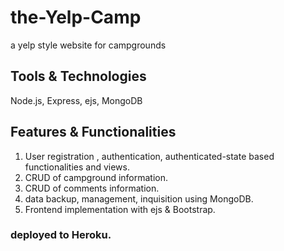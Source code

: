 # the-Yelp-Camp
a yelp style website for campgrounds

## Tools & Technologies
Node.js, Express, ejs, MongoDB

## Features & Functionalities
1. User registration , authentication, authenticated-state based functionalities and views.
2. CRUD of campground information.
3. CRUD of comments information.
4. data backup, management, inquisition using MongoDB.
5. Frontend implementation with ejs & Bootstrap.

### deployed to Heroku.
